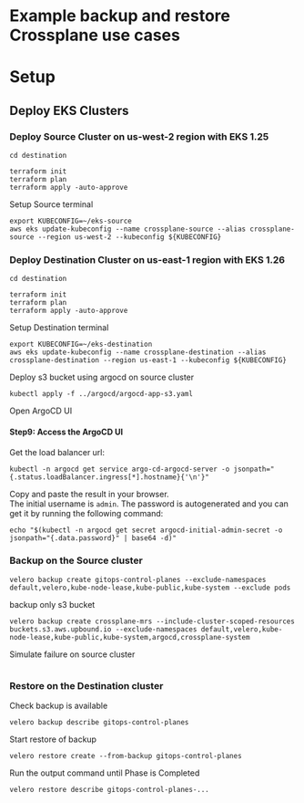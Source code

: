 # Example backup and restore Crossplane use cases


# Setup

## Deploy EKS Clusters

### Deploy Source Cluster on us-west-2 region with EKS 1.25
```shell
cd destination
```
```shell
terraform init
terraform plan
terraform apply -auto-approve
```


Setup Source terminal
```shell
export KUBECONFIG=~/eks-source
aws eks update-kubeconfig --name crossplane-source --alias crossplane-source --region us-west-2 --kubeconfig ${KUBECONFIG}
```

### Deploy Destination Cluster on us-east-1 region with EKS 1.26
```shell
cd destination
```
```shell
terraform init
terraform plan
terraform apply -auto-approve
```

Setup Destination terminal
```shell
export KUBECONFIG=~/eks-destination
aws eks update-kubeconfig --name crossplane-destination --alias crossplane-destination --region us-east-1 --kubeconfig ${KUBECONFIG}
```


Deploy s3 bucket using argocd on source cluster
```shell
kubectl apply -f ../argocd/argocd-app-s3.yaml
```

Open ArgoCD UI
#### Step9: Access the ArgoCD UI
Get the load balancer url:
```shell
kubectl -n argocd get service argo-cd-argocd-server -o jsonpath="{.status.loadBalancer.ingress[*].hostname}{'\n'}"
```
Copy and paste the result in your browser.<br>
The initial username is `admin`. The password is autogenerated and you can get it by running the following command:
```shell
echo "$(kubectl -n argocd get secret argocd-initial-admin-secret -o jsonpath="{.data.password}" | base64 -d)"
```

### Backup on the Source cluster
```shell
velero backup create gitops-control-planes --exclude-namespaces default,velero,kube-node-lease,kube-public,kube-system --exclude pods
```

backup only s3 bucket
```shell
velero backup create crossplane-mrs --include-cluster-scoped-resources buckets.s3.aws.upbound.io --exclude-namespaces default,velero,kube-node-lease,kube-public,kube-system,argocd,crossplane-system
```


Simulate failure on source cluster
```shell

```

### Restore on the Destination cluster
Check backup is available
```shell
velero backup describe gitops-control-planes
```
Start restore of backup
```shell
velero restore create --from-backup gitops-control-planes
```

Run the output command until Phase is Completed
```shell
velero restore describe gitops-control-planes-...
```
